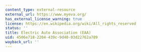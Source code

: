 ```yaml
---
content_type: external-resource
external_url: https://www.myeva.org/
has_external_license_warning: true
license: https://en.wikipedia.org/wiki/All_rights_reserved
status: ''
title: Electric Auto Association (EAA)
uid: 4506e718-2204-439c-9d40-03d22762a789
wayback_url: ''
---
```

